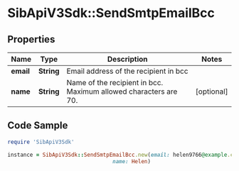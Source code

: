 # SibApiV3Sdk::SendSmtpEmailBcc

## Properties

Name | Type | Description | Notes
------------ | ------------- | ------------- | -------------
**email** | **String** | Email address of the recipient in bcc | 
**name** | **String** | Name of the recipient in bcc. Maximum allowed characters are 70. | [optional] 

## Code Sample

```ruby
require 'SibApiV3Sdk'

instance = SibApiV3Sdk::SendSmtpEmailBcc.new(email: helen9766@example.com,
                                 name: Helen)
```


